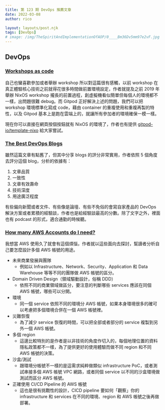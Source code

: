 ```yaml
---
title: 第 123 期 DevOps 推薦文章
date: 2022-03-08
author: rico

layout: layouts/post.njk
tags: [DevOps]
# image: /img/TheSpiritAndImplementationOfAOP/0____Bm36Dv5mm97e2vF.jpg
---
```


## DevOps

<!-- summary -->
### [Workshops as code](https://www.gitpod.io/blog/workshops-as-code)

自己也蠻喜歡參加或者舉辦 workshop 所以對這篇很有感觸，以前 workshop 在真正體驗核心技術之前就得花很多時間做前置環境設定，作者就提及之前 2019 年舉辦 NixOS workshop 攏長的前置過程，創虛擬機看似簡單但每個人的環境都不一樣，出問題很難 debug。<!-- summary -->而 Gitpod 正好解決上述的問題，我們可以把 workshop 環境標準化寫成 code，藉由 container 的重複使用和重複再製的特性，以及 Gitpod 基本上是跑在雲端上的，就讓所有參加者的環境確保一模一樣。

現在你可以直接在網頁按個按鈕就有 NixOS 的環境了，作者也有提供 [gitpod-io/template-nixo](https://gitpod.io/#https://github.com/gitpod-io/template-nixos) 給大家嘗試。

### [The Best DevOps Blogs](https://dev.to/karllhughes/the-best-devops-blogs-1bn5)

雖然這篇文章有點舊了，但其中分享 blogs 的評分非常實用，作者依照 5 個角度去評分這個 blog，分析的依據有：

1. 文章品質
2. 一致性
3. 文章有效壽命
4. 技術深度
5. 用途廣泛程度

有些偏向新聞或者文件、有些像是論壇、有些不免俗的會寫自家產品的 DevOps 解決方案或者累積的經驗談，作者也是給經驗談最高的分數。除了文字之外，裡面也有 podcast 的形式，適合通勤的時候聽。

### [How many AWS Accounts do I need?](https://medium.com/geekculture/how-many-aws-accounts-do-i-need-d54261a0ab04)

我想當 AWS 使用久了就會有這個煩惱，作者就以這些面向去探討，幫讀者分析自己要怎麼設計多個 AWS 帳號的用途。

* 未來商業發展與團隊
  * 例如以 Infrastructure、Network、Security、Application 和 Data Warehouse 等等不同的團隊做 AWS 帳號的區分。
* Domain Driven Design（領域驅動設計，俗稱 DDD）
  * 依照不同的商業領域做區分，要注意的判斷哪些 services 應該在同個 AWS 帳號，哪些可以分開。
* 環境
  * 同一個 service 依照不同的環境分 AWS 帳號，如果本身環境很多的確可以考慮把多個環境合併在一個 AWS 帳號裡。
* 災難恢復
  * 為了減少 service 恢復的時間，可以把全部或者部分的 service 複製到另外一個 AWS 帳號。
* 多個 region
  * 這邊比較特別的是作者是以非技術的角度作切入的，每個地理位置的資料隱私政策都不一樣，為了提供更好的使用體驗而做不同 region 和不同 AWS 帳號的決策。
* 沙盒/測試
  * 跟環境分帳號不一樣的是這需求純粹做類似 infrastructure PoC，或者測試串接多個 AWS 帳號 VPC 網路，或者同個 service 以不同的沙盒環境做測試而區分 AWS 帳號。
* 正確使用 CI/CD Pipeline 的 AWS 帳號
  * 這也是很有挑戰性的設計，CICD pipeline 要如何「觀察」你的 infrastructure 和 services 在不同的環境、region 和 AWS 帳號之後再做部署。
